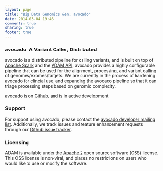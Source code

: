 ```yaml
---
layout: page
title: "Big Data Genomics &en; avocado"
date: 2014-03-04 19:46
comments: true
sharing: true
footer: true
---
```


### avocado: A Variant Caller, Distributed

avocado is a distributed pipeline for calling variants, and is built on top of [Apache Spark](http://spark.apache.org/)
and the [ADAM API](/projects/adam). avocado provides a highly configurable pipeline that can be
used for the alignment, processing, and variant calling of genomes/exomes/targets. We are currently
in the process of hardening avocado for clincial use, and expanding the avocado pipeline so that it
can triage processing steps based on genomic complexity.

avocado is on [Github](https://github.com/bigdatagenomics/avocado), and is in active development.

### Support

For support using avocado, please contact the [avocado developer mailing list](/mail/).
Additionally, we track issues and feature enhancement requests through our
[Github issue tracker](https://github.com/bigdatagenomics/avocado/issues).

### Licensing

ADAM is available under the [Apache 2](http://www.apache.org/licenses/LICENSE-2.0.html)
open source software (OSS) license. This OSS license is non-viral, and places no restrictions on
users who would like to use or modify the software.